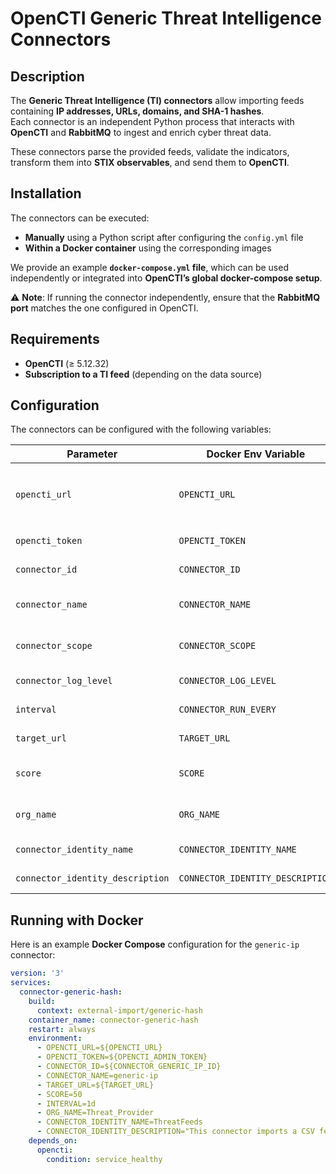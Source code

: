 # OpenCTI Generic Threat Intelligence Connectors

## Description
The **Generic Threat Intelligence (TI) connectors** allow importing feeds containing **IP addresses, URLs, domains, and SHA-1 hashes**.  
Each connector is an independent Python process that interacts with **OpenCTI** and **RabbitMQ** to ingest and enrich cyber threat data.

These connectors parse the provided feeds, validate the indicators, transform them into **STIX observables**, and send them to **OpenCTI**.

## Installation
The connectors can be executed:
- **Manually** using a Python script after configuring the `config.yml` file
- **Within a Docker container** using the corresponding images

We provide an example **`docker-compose.yml` file**, which can be used independently or integrated into **OpenCTI’s global docker-compose setup**.

⚠️ **Note**: If running the connector independently, ensure that the **RabbitMQ port** matches the one configured in OpenCTI.

## Requirements
- **OpenCTI** (≥ 5.12.32)
- **Subscription to a TI feed** (depending on the data source)

## Configuration
The connectors can be configured with the following variables:

| Parameter                   | Docker Env Variable         | Required | Description |
|-----------------------------|----------------------------|----------|-------------|
| `opencti_url`               | `OPENCTI_URL`              | ✅ Yes   | The URL of the OpenCTI platform (avoid trailing `/`). Example: `http://opencti:8080` |
| `opencti_token`             | `OPENCTI_TOKEN`            | ✅ Yes   | OpenCTI authentication token |
| `connector_id`              | `CONNECTOR_ID`             | ✅ Yes   | Unique UUID for the connector |
| `connector_name`            | `CONNECTOR_NAME`           | ✅ Yes   | Connector name as displayed in OpenCTI |
| `connector_scope`           | `CONNECTOR_SCOPE`          | ✅ Yes   | Supported data format (e.g., `text/csv`) |
| `connector_log_level`       | `CONNECTOR_LOG_LEVEL`      | ✅ Yes   | Log level (`debug`, `info`, `warn`, `error`) |
| `interval`                  | `CONNECTOR_RUN_EVERY`      | ✅ Yes   | Execution frequency (`30s`, `1d`, etc.) |
| `target_url`                | `TARGET_URL`               | ✅ Yes   | URL of the threat intelligence feed |
| `score`                     | `SCORE`                    | ✅ Yes   | Threat score assigned to indicators |
| `org_name`                  | `ORG_NAME`                 | ✅ Yes   | Name of the organization providing the data |
| `connector_identity_name`   | `CONNECTOR_IDENTITY_NAME`  | ✅ Yes   | Identity of the TI provider |
| `connector_identity_description` | `CONNECTOR_IDENTITY_DESCRIPTION` | ✅ Yes | Description of the connector |

## Running with Docker
Here is an example **Docker Compose** configuration for the `generic-ip` connector:

```yaml
version: '3'
services:
  connector-generic-hash:
    build:
      context: external-import/generic-hash
    container_name: connector-generic-hash
    restart: always
    environment:
      - OPENCTI_URL=${OPENCTI_URL}
      - OPENCTI_TOKEN=${OPENCTI_ADMIN_TOKEN}
      - CONNECTOR_ID=${CONNECTOR_GENERIC_IP_ID}
      - CONNECTOR_NAME=generic-ip
      - TARGET_URL=${TARGET_URL}
      - SCORE=50
      - INTERVAL=1d
      - ORG_NAME=Threat_Provider
      - CONNECTOR_IDENTITY_NAME=ThreatFeeds
      - CONNECTOR_IDENTITY_DESCRIPTION="This connector imports a CSV feed containing malicious hash, validates them, and integrates them as STIX indicators."
    depends_on:
      opencti:
        condition: service_healthy
